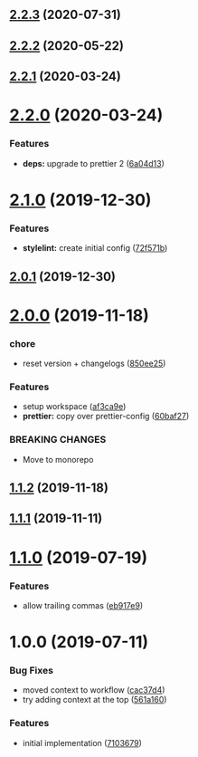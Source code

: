 ## [2.2.3](https://github.com/xeroxinteractive/config/compare/xerox-prettier-config-2.2.2...xerox-prettier-config-2.2.3) (2020-07-31)

## [2.2.2](https://github.com/xeroxinteractive/config/compare/xerox-prettier-config-2.2.1...xerox-prettier-config-2.2.2) (2020-05-22)

## [2.2.1](https://github.com/xeroxinteractive/config/compare/xerox-prettier-config-2.2.0...xerox-prettier-config-2.2.1) (2020-03-24)

# [2.2.0](https://github.com/xeroxinteractive/config/compare/xerox-prettier-config-2.1.0...xerox-prettier-config-2.2.0) (2020-03-24)


### Features

* **deps:** upgrade to prettier 2 ([6a04d13](https://github.com/xeroxinteractive/config/commit/6a04d1319447693029102f373a18c25a011173cb))

# [2.1.0](https://github.com/xeroxinteractive/config/compare/xerox-prettier-config-2.0.1...xerox-prettier-config-2.1.0) (2019-12-30)


### Features

* **stylelint:** create initial config ([72f571b](https://github.com/xeroxinteractive/config/commit/72f571ba45421fa169cf57f03cb2da71c8dace62))

## [2.0.1](https://github.com/xeroxinteractive/config/compare/xerox-prettier-config-2.0.0...xerox-prettier-config-2.0.1) (2019-12-30)

# [2.0.0](https://github.com/xeroxinteractive/config/compare/xerox-prettier-config-1.0.0...xerox-prettier-config-2.0.0) (2019-11-18)


### chore

* reset version + changelogs ([850ee25](https://github.com/xeroxinteractive/config/commit/850ee25b16f20de887d2ae3e0ffa51c887776646))


### Features

* setup workspace ([af3ca9e](https://github.com/xeroxinteractive/config/commit/af3ca9e7771cd95f82e72808a5ee8800ff1374a3))
* **prettier:** copy over prettier-config ([60baf27](https://github.com/xeroxinteractive/config/commit/60baf27227b76cc991e45aa058ceada8e534ac66))


### BREAKING CHANGES

* Move to monorepo

## [1.1.2](https://github.com/xeroxinteractive/prettier-config/compare/v1.1.1...v1.1.2) (2019-11-18)

## [1.1.1](https://github.com/xeroxinteractive/prettier-config/compare/v1.1.0...v1.1.1) (2019-11-11)

# [1.1.0](https://github.com/xeroxinteractive/prettier-config/compare/v1.0.0...v1.1.0) (2019-07-19)


### Features

* allow trailing commas ([eb917e9](https://github.com/xeroxinteractive/prettier-config/commit/eb917e9))

# 1.0.0 (2019-07-11)


### Bug Fixes

* moved context to workflow ([cac37d4](https://github.com/xeroxinteractive/prettier-config/commit/cac37d4))
* try adding context at the top ([561a160](https://github.com/xeroxinteractive/prettier-config/commit/561a160))


### Features

* initial implementation ([7103679](https://github.com/xeroxinteractive/prettier-config/commit/7103679))
